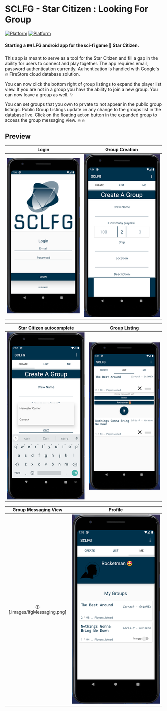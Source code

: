 # SCLFG - Star Citizen : Looking For Group

[![Platform](https://img.shields.io/badge/Platform-Android-brightgreen.svg)](#) [![Platform](https://img.shields.io/badge/Language-Kotlin-yellowgreen.svg)](#)

#### Starting a :family: LFG android app for the sci-fi game :star2: Star Citizen.

This app is meant to serve as a tool for the Star Citizen and fill a gap in the ability for users to connect and play together. The app requires email, password authentication currently. Authentication is handled with Google's :fire: FireStore cloud database solution.

You can now click the bottom right of group listings to expand the player list view. If you are not in a group you have the ability to join a new group. You can now leave a group as well. :sparkles:

You can set groups that you own to private to not appear in the public group listings. Public Group Listings update on any change to the groups list in the database live. Click on the floating action button in the expanded group to access the group messaging view. :fire: :fire:


## Preview

|                                       Login                                        |                                   Group Creation                                    |
| :--------------------------------------------------------------------------------: | :---------------------------------------------------------------------------------: |
| <img src="https://github.com/Cougargriff/SCLFG/blob/master/.images/lfgLogin.png" > | <img src="https://github.com/Cougargriff/SCLFG/blob/master/.images/lfgSearch.png" > |

|                                 Star Citizen autocomplete                                 |                                   Group Listing                                   |
| :---------------------------------------------------------------------------------------: | :-------------------------------------------------------------------------------: |
| <img src="https://github.com/Cougargriff/SCLFG/blob/master/.images/lfgAutoComplete.png" > | <img src="https://github.com/Cougargriff/SCLFG/blob/master/.images/lfgList.png" > |

|                                  Group Messaging View                                  |                                       Profile                                        |
| :------------------------------------------------------------------------------------: | :----------------------------------------------------------------------------------: |
| (!)[.images/lfgMessaging.png] | <img src="https://github.com/Cougargriff/SCLFG/blob/master/.images/lfgProfile.png" > |
